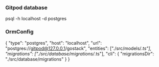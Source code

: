 

### Gitpod database

psql -h localhost -d postgres

### OrmConfig

{
  "type": "postgres",
  "host": "localhost",
  "url": "postgres://gitpod@127.0.0.1/gostack",
  "entities": ["./src/models/*.ts"],
  "migrations": ["./src/database/migrations/*.ts"],
  "cli": {
    "migrationsDir": "./src/database/migrations"
  }
}
